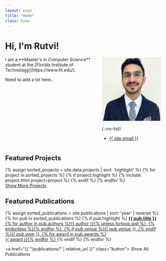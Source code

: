 ```yaml
---
layout: page
title: "Home"
class: home
---
```


# Hi, I'm Rutvi!

<div class="columns" markdown="1">

<div class="intro" markdown="1">
I am a **Master's in Computer Science** student at the [Florida Institute of Technology](https://www.fit.edu/).

Need to add a lot here..

</div>

<!-- <div class="intro" markdown="1">
I am currently pursuing my **Master's in Data Science** at the [NYU Center for Data Science](https://cds.nyu.edu), graduating in May 2024. I have **3+ years** of experience in Data Science, specializing in building **Machine Learning and Natural Language Processing** products.

In the summer, I interned at [Marsh McLennan](https://en.wikipedia.org/wiki/Marsh_McLennan) (NY) as a Data Science Intern, working on peer grouping of insurance clients based on their claims data, leveraging LLMs, Clustering, and Hypothesis Testing.

Prior to my Master's, I worked as a **Data Scientist** for 2 years at [Fidelity Investments](https://fcatalyst.com/overview), developing solutions for Document Information Extraction, Text Summarization, Email Fraud Detection, Explainable AI and more.

In addition, I have 1 year of experience conducting research in the area of **ML for social good**. As a **Research Scientist** at [ML2CT Lab, Ashoka](https://ashoka.edu.in/ML2CT), I worked on the statistical modelling of contact mixing patterns to devise interventions to limit the spread of infectious diseases. At [TavLab, IIIT-Delhi](http://tavlab.iiitd.edu.in/), I used ML to build predictive models for COVID-19 caseload predicion and surveillance of emerging variants.

</div> -->

<div class="me" markdown="1">
<picture>
  <source srcset='/images/sargun-nagpal.jpeg' type='image/jpeg' />
  <img
    src='/images/sargun-nagpal.jpeg'
    alt='Sargun Nagpal'>
</picture>

{:.no-list}
* <a href="mailto:{{ site.email }}">{{ site.email }}</a>
</div>
</div>

## Featured Projects

<div class="featured-projects">
  {% assign sorted_projects = site.data.projects | sort: 'highlight' %}
  {% for project in sorted_projects %}
    {% if project.highlight %}
      {% include project.html project=project %}
    {% endif %}
  {% endfor %}
</div>
<a href="{{ "/projects/" | relative_url }}" class="button">
  <i class="fas fa-chevron-circle-right"></i>
  Show More Projects
</a>

## Featured Publications

<div class="featured-publications">
  {% assign sorted_publications = site.publications | sort: 'year' | reverse %}
  {% for pub in sorted_publications %}
    {% if pub.highlight %}
      <a href="{{ pub.pdf }}" class="publication">
        <strong>{{ pub.title }}</strong>
        <span class="authors">{% for author in pub.authors %}{{ author }}{% unless forloop.last %}, {% endunless %}{% endfor %}</span>.
        <i>{% if pub.venue %}{{ pub.venue }}, {% endif %}{{ pub.year }}</i>.
        {% for award in pub.awards %}<br/><span class="award"><i class="fas fa-{% if award == "Best Paper Award" %}trophy{% else %}award{% endif %}" aria-hidden="true"></i> {{ award }}</span>{% endfor %}
      </a>
    {% endif %}
  {% endfor %}
</div>

<a href="{{ "/publications/" | relative_url }}" class="button">
  <i class="fas fa-chevron-circle-right"></i>
  Show All Publications
</a>

<!-- <div class="news-travel" markdown="1">

<div class="news" markdown="1">
## Latest News

<ul>
{% for news in site.data.news limit:10 %}
  {% include news.html news=news %}
{% endfor %}
</ul>

</div>

<div class="travel" markdown="1">
## Latest Travel

<table>
<tbody>
{% assign future_travel = site.data.travel | where_exp:'item','item.start == null' %}
{% for travel in future_travel %}
  {% include travel.html travel=travel %}
{% endfor %}
{% assign sorted_travel = site.data.travel | where_exp:'item','item.start' | sort: 'start' | reverse %}
{% for travel in sorted_travel limit:10 %}
  {% include travel.html travel=travel %}
{% endfor %}
</tbody>
</table>

</div>

</div> -->
